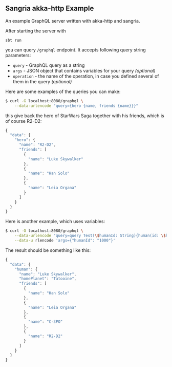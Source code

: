 ## Sangria akka-http Example

An example GraphQL server written with akka-http and sangria.

After starting the server with

    sbt run

you can query `/graphql` endpoint. It accepts following query string parameters:

* `query` - GraphQL query as a string
* `args` - JSON object that contains variables for your query _(optional)_
* `operation` - the name of the operation, in case you defined several of them in the query _(optional)_

Here are some examples of the queries you can make:

```bash
$ curl -G localhost:8080/graphql \
    --data-urlencode "query={hero {name, friends {name}}}"
```

this give back the hero of StarWars Saga together with his friends, which is of course R2-D2:

```javascript
{
  "data": {
    "hero": {
      "name": "R2-D2",
      "friends": [
        {
          "name": "Luke Skywalker"
        },
        {
          "name": "Han Solo"
        },
        {
          "name": "Leia Organa"
        }
      ]
    }
  }
}
```

Here is another example, which uses variables:

```bash
$ curl -G localhost:8080/graphql \
    --data-urlencode "query=query Test(\$humanId: String){human(id: \$humanId) {name, homePlanet, friends {name}}}" \
    --data-u rlencode 'args={"humanId": "1000"}'
```

The result should be something like this:

```javascript
{
  "data": {
    "human": {
      "name": "Luke Skywalker",
      "homePlanet": "Tatooine",
      "friends": [
        {
          "name": "Han Solo"
        },
        {
          "name": "Leia Organa"
        },
        {
          "name": "C-3PO"
        },
        {
          "name": "R2-D2"
        }
      ]
    }
  }
}
```